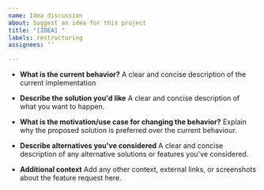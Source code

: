 ```yaml
---
name: Idea discussion
about: Suggest an idea for this project
title: "[IDEA] "
labels: restructuring
assignees: ''

---
```


* **What is the current behavior?**
A clear and concise description of the current implementation

* **Describe the solution you'd like**
A clear and concise description of what you want to happen.

* **What is the motivation/use case for changing the behavior?**
Explain why the proposed solution is preferred over the current behaviour.

* **Describe alternatives you've considered**
A clear and concise description of any alternative solutions or features you've considered.

* **Additional context**
Add any other context, external links, or screenshots about the feature request here.
